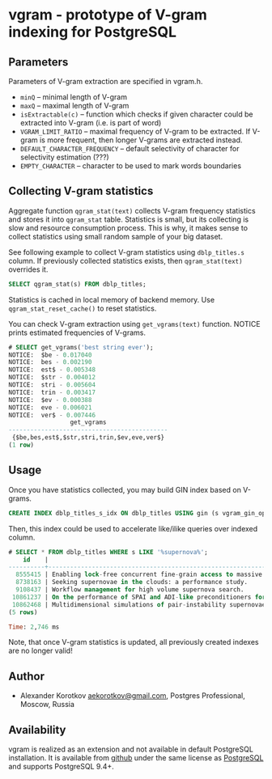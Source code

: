 vgram - prototype of V-gram indexing for PostgreSQL
===================================================

Parameters
----------

Parameters of V-gram extraction are specified in vgram.h.

 * `minQ` – minimal length of V-gram
 * `maxQ` – maximal length of V-gram
 * `isExtractable(c)` – function which checks if given character could be
   extracted into V-gram (i.e. is part of word)
 * `VGRAM_LIMIT_RATIO` – maximal frequency of V-gram to be extracted.  If V-gram
   is more frequent, then longer V-grams are extracted instead.
 * `DEFAULT_CHARACTER_FREQUENCY` – default selectivity of character for
   selectivity estimation (???)
 * `EMPTY_CHARACTER` – character to be used to mark words boundaries

Collecting V-gram statistics
----------------------------

Aggregate function `qgram_stat(text)` collects V-gram frequency statistics and
stores it into `qgram_stat` table.  Statistics is small, but its collecting
is slow and resource consumption process.  This is why, it makes sense to
collect statistics using small random sample of your big dataset.

See following example to collect V-gram statistics using `dblp_titles.s` column.
If previously collected statistics exists, then `qgram_stat(text)` overrides
it.

```sql
SELECT qgram_stat(s) FROM dblp_titles;
```

Statistics is cached in local memory of backend memory.  Use
`qgram_stat_reset_cache()` to reset statistics.

You can check V-gram extraction using `get_vgrams(text)` function.  NOTICE
prints estimated frequencies of V-grams.

```sql
# SELECT get_vgrams('best string ever');
NOTICE:  $be - 0.017040
NOTICE:  bes - 0.002190
NOTICE:  est$ - 0.005348
NOTICE:  $str - 0.004012
NOTICE:  stri - 0.005604
NOTICE:  trin - 0.003417
NOTICE:  $ev - 0.000388
NOTICE:  eve - 0.006021
NOTICE:  ver$ - 0.007446
                 get_vgrams
--------------------------------------------
 {$be,bes,est$,$str,stri,trin,$ev,eve,ver$}
(1 row)
```

Usage
-----

Once you have statistics collected, you may build GIN index based on V-grams.

```sql
CREATE INDEX dblp_titles_s_idx ON dblp_titles USING gin (s vgram_gin_ops);
```

Then, this index could be used to accelerate like/ilike queries over indexed
column.

```sql
# SELECT * FROM dblp_titles WHERE s LIKE '%supernova%';
    id    |                                                             s
----------+---------------------------------------------------------------------------------------------------------------------------
  8555415 | Enabling lock-free concurrent fine-grain access to massive distributed data: Application to supernovae detection.
  8738163 | Seeking supernovae in the clouds: a performance study.
  9108437 | Workflow management for high volume supernova search.
 10861237 | On the performance of SPAI and ADI-like preconditioners for core collapse supernova simulations in one spatial dimension.
 10862468 | Multidimensional simulations of pair-instability supernovae.
(5 rows)

Time: 2,746 ms
```

Note, that once V-gram statistics is updated, all previously created indexes
are no longer valid!


Author
------

 * Alexander Korotkov <aekorotkov@gmail.com>, Postgres Professional, Moscow, Russia

Availability
------------

vgram is realized as an extension and not available in default PostgreSQL
installation. It is available from
[github](https://github.com/akorotkov/vgram)
under the same license as
[PostgreSQL](https://www.postgresql.org/about/licence/)
and supports PostgreSQL 9.4+.

